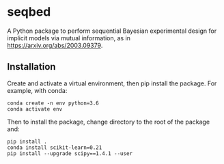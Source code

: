 # seqbed
A Python package to perform sequential Bayesian experimental design for implicit models via mutual information, as in https://arxiv.org/abs/2003.09379.

## Installation
Create and activate a virtual environment, then pip install the package.
For example, with conda:

```
conda create -n env python=3.6
conda activate env
```

Then to install the package, change directory to the root of the package and:
```
pip install .
conda install scikit-learn=0.21
pip install --upgrade scipy==1.4.1 --user
```
